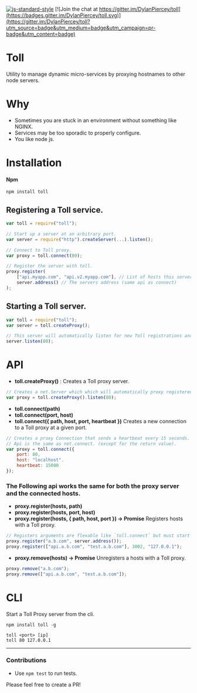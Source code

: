 [![js-standard-style](https://img.shields.io/badge/code%20style-standard-brightgreen.svg)](http://standardjs.com/)
[![Join the chat at https://gitter.im/DylanPiercey/toll](https://badges.gitter.im/DylanPiercey/toll.svg)](https://gitter.im/DylanPiercey/toll?utm_source=badge&utm_medium=badge&utm_campaign=pr-badge&utm_content=badge)


# Toll

Utility to manage dynamic micro-services by proxying hostnames to other node servers.

# Why

* Sometimes you are stuck in an environment without something like NGINX.
* Services may be too sporadic to properly configure.
* You like node js.

# Installation

#### Npm
```console
npm install toll
```

## Registering a Toll service.
```javascript
var toll = require("toll");

// Start up a server at an arbitrary port.
var server = require("http").createServer(...).listen();

// Connect to Toll proxy.
var proxy = toll.connect(80);

// Register the server with toll.
proxy.register(
	["api.myapp.com", "api.v2.myapp.com"], // List of hosts this server accepts.
	server.address() // The servers address (same api as connect)
);
```

## Starting a Toll server.
```javascript
var toll = require("toll");
var server = toll.createProxy();

// This server will automatically listen for new Toll registrations and proxy by hostname.
server.listen(80);
```

# API
+ **toll.createProxy()** : Creates a Toll proxy server.

```javascript
// Creates a net.Server which which will automatically proxy registered toll services.
var proxy = toll.createProxy().listen(80);
```

+ **toll.connect(path)**
+ **toll.connect(port, host)**
+ **toll.connect({ path, host, port, heartbeat })**
Creates a new connection to a Toll proxy at a given port.

```javascript
// Creates a proxy Connection that sends a heartbeat every 15 seconds.
// Api is the same as net.connect. (except for the return value).
var proxy = toll.connect({
	port: 80,
	host: "localhost".
	heartbeat: 15000
});
```

### The Following api works the same for both the proxy server and the connected hosts.

+ **proxy.register(hosts, path)**
+ **proxy.register(hosts, port, host)**
+ **proxy.register(hosts, { path, host, port }) -> Promise**
Registers hosts with a Toll proxy.

```javascript
// Registers arguments are flexable like `toll.connect` but must start with a host(s).
proxy.register("a.b.com", server.address());
proxy.register(["api.a.b.com", "test.a.b.com"], 3002, "127.0.0.1");
```

+ **proxy.remove(hosts) -> Promise**
Unregisters a hosts with a Toll proxy.

```javascript
proxy.remove("a.b.com");
proxy.remove(["api.a.b.com", "test.a.b.com"]);
```

# CLI

Start a Toll Proxy server from the cli.

```terminal
npm install toll -g

toll <port> [ip]
toll 80 127.0.0.1
```

---

### Contributions

* Use `npm test` to run tests.

Please feel free to create a PR!
